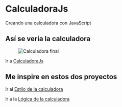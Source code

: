 # CalculadoraJs
Creando una calculadora con JavaScript

## Así se vería la calculadora
<figure>
    <img src="https://i.ibb.co/qkJcv46/1.png" alt="Calculadora final">
</figure>

<p>Ir a <a href="https://totimang.github.io/CalculadoraJs/" target="new">CalculadoraJs</a></p>

## Me inspire en estos dos proyectos

<p>Ir al <a href="https://www.youtube.com/watch?v=7YDagj3cVAk" target="new">Estilo de la calculadora</a></p>
<p>Ir a la <a href="https://www.youtube.com/watch?v=hZFEgkrOwks" target="new">Lógica de la calculadora</a></p>